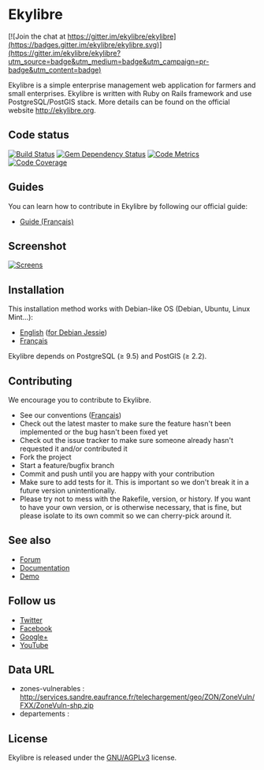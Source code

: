 # Ekylibre

[![Join the chat at https://gitter.im/ekylibre/ekylibre](https://badges.gitter.im/ekylibre/ekylibre.svg)](https://gitter.im/ekylibre/ekylibre?utm_source=badge&utm_medium=badge&utm_campaign=pr-badge&utm_content=badge)

Ekylibre is a simple enterprise management web application for farmers and small enterprises.
Ekylibre is written with Ruby on Rails framework and use PostgreSQL/PostGIS stack.
More details can be found on the official website http://ekylibre.org.

## Code status

[![Build Status](https://api.travis-ci.org/ekylibre/ekylibre.svg?branch=master)](https://travis-ci.org/ekylibre/ekylibre)
[![Gem Dependency Status](https://gemnasium.com/ekylibre/ekylibre.svg)](https://gemnasium.com/ekylibre/ekylibre)
[![Code Metrics](https://codeclimate.com/github/ekylibre/ekylibre.svg)](https://codeclimate.com/github/ekylibre/ekylibre)
[![Code Coverage](https://coveralls.io/repos/github/ekylibre/ekylibre/badge.svg?branch=master)](https://coveralls.io/r/ekylibre/ekylibre)

## Guides

You can learn how to contribute in Ekylibre by following our official guide:

* [Guide (Français)](https://github.com/ekylibre/ekylibre/wiki/Une-semaine-en-Ekylibre)

## Screenshot

[![Screens](https://raw.github.com/ekylibre/ekylibre/master/doc/screenshots/screens.jpg)](https://raw.github.com/ekylibre/ekylibre/master/doc/screenshots/screens.png)

## Installation

This installation method works with Debian-like OS (Debian, Ubuntu, Linux Mint...):

* [English](https://github.com/ekylibre/ekylibre/blob/master/doc/guides/installation.rdoc) ([for Debian Jessie](https://github.com/ekylibre/ekylibre/blob/master/doc/guides/installation-debian-jessie.rdoc))
* [Français](https://wiki.ekylibre.com/fr/guides/installation)

Ekylibre depends on PostgreSQL (≥ 9.5) and PostGIS (≥ 2.2).

## Contributing

We encourage you to contribute to Ekylibre.

* See our conventions ([Français](https://github.com/ekylibre/ekylibre/wiki/Conventions-de-d%C3%A9veloppement))
* Check out the latest master to make sure the feature hasn't been implemented or the bug hasn't been fixed yet
* Check out the issue tracker to make sure someone already hasn't requested it and/or contributed it
* Fork the project
* Start a feature/bugfix branch
* Commit and push until you are happy with your contribution
* Make sure to add tests for it. This is important so we don't break it in a future version unintentionally.
* Please try not to mess with the Rakefile, version, or history. If you want to have your own version, or is otherwise necessary, that is fine, but please isolate to its own commit so we can cherry-pick around it.

## See also

* [Forum](http://forum.ekylibre.org)
* [Documentation](http://wiki.ekylibre.org)
* [Demo](http://demo.ekylibre.org)

## Follow us

* [Twitter](https://twitter.com/Ekylibre)
* [Facebook](https://www.facebook.com/ekylibre)
* [Google+](https://plus.google.com/106303796269953490281/about)
* [YouTube](http://www.youtube.com/channel/UC_yYJGkq-aqC-So8DlXtM5g)

## Data URL

* zones-vulnerables : http://services.sandre.eaufrance.fr/telechargement/geo/ZON/ZoneVuln/FXX/ZoneVuln-shp.zip
* departements : 

## License

Ekylibre is released under the [GNU/AGPLv3](http://opensource.org/licenses/AGPL-3.0) license.

